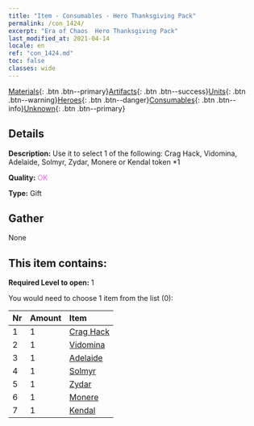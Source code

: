 ```yaml
---
title: "Item - Consumables - Hero Thanksgiving Pack"
permalink: /con_1424/
excerpt: "Era of Chaos  Hero Thanksgiving Pack"
last_modified_at: 2021-04-14
locale: en
ref: "con_1424.md"
toc: false
classes: wide
---
```

 [Materials](/Items/){: .btn .btn--primary}[Artifacts](/Items/Artifacts/){: .btn .btn--success}[Units](/Items/Units/){: .btn .btn--warning}[Heroes](/Items/Heroes/){: .btn .btn--danger}[Consumables](/Items/Consumables/){: .btn .btn--info}[Unknown](/Items/Unknown/){: .btn .btn--primary}

## Details
 **Description:** Use it to select 1 of the following: Crag Hack, Vidomina, Adelaide, Solmyr, Zydar, Monere or Kendal token *1

 **Quality:** <span style="color: #DA70D6">OK</span>

 **Type:** Gift

## Gather

  None

## This item contains:

 **Required Level to open:** 1

 You would need to choose 1 item from the list (0):

  | Nr | Amount |     Item    |
  |:---|:-------|:------------|
  | 1 | 1 | [Crag Hack](/Items/her_375/) | 
  | 2 | 1 | [Vidomina](/Items/her_372/) | 
  | 3 | 1 | [Adelaide](/Items/her_359/) | 
  | 4 | 1 | [Solmyr](/Items/her_386/) | 
  | 5 | 1 | [Zydar](/Items/her_385/) | 
  | 6 | 1 | [Monere](/Items/her_379/) | 
  | 7 | 1 | [Kendal](/Items/her_363/) | 
